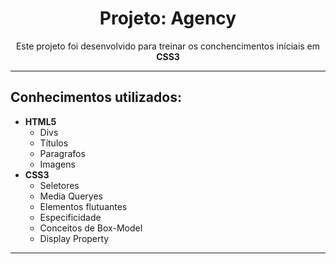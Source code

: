 <div  style="text-align: center;">
    <h1>Projeto: Agency</h1> 
    <p>Este projeto foi desenvolvido para treinar os conchencimentos iníciais em <b>CSS3</b></p>
</div>

___

## Conhecimentos utilizados:
- **HTML5**
    - Divs
    - Títulos
    - Paragrafos
    - Imagens
- **CSS3**
    - Seletores
    - Media Queryes
    - Elementos flutuantes
    - Especificidade
    - Conceitos de Box-Model
    - Display Property
___